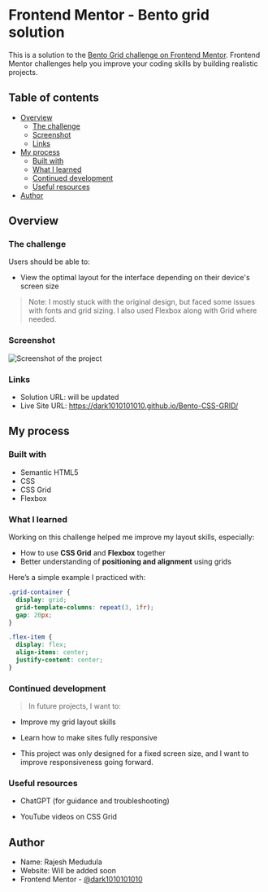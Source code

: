 # Frontend Mentor - Bento grid solution

This is a solution to the [Bento Grid challenge on Frontend Mentor](https://www.frontendmentor.io/challenges/bento-grid-RMydElrlOj). Frontend Mentor challenges help you improve your coding skills by building realistic projects.

## Table of contents

- [Overview](#overview)
  - [The challenge](#the-challenge)
  - [Screenshot](#screenshot)
  - [Links](#links)
- [My process](#my-process)
  - [Built with](#built-with)
  - [What I learned](#what-i-learned)
  - [Continued development](#continued-development)
  - [Useful resources](#useful-resources)
- [Author](#author)

## Overview

### The challenge

Users should be able to:

- View the optimal layout for the interface depending on their device's screen size

> Note: I mostly stuck with the original design, but faced some issues with fonts and grid sizing. I also used Flexbox along with Grid where needed.

### Screenshot

![Screenshot of the project](./screenshot.png)


### Links

- Solution URL: will be updated
- Live Site URL: https://dark1010101010.github.io/Bento-CSS-GRID/

## My process

### Built with

- Semantic HTML5
- CSS
- CSS Grid
- Flexbox

### What I learned

Working on this challenge helped me improve my layout skills, especially:

- How to use **CSS Grid** and **Flexbox** together
- Better understanding of **positioning and alignment** using grids

Here’s a simple example I practiced with:

```css
.grid-container {
  display: grid;
  grid-template-columns: repeat(3, 1fr);
  gap: 20px;
}

.flex-item {
  display: flex;
  align-items: center;
  justify-content: center;
}
```

### Continued development

> In future projects, I want to:

- Improve my grid layout skills
- Learn how to make sites fully responsive

- This project was only designed for a fixed screen size, and I want to improve responsiveness going forward.

### Useful resources

- ChatGPT (for guidance and troubleshooting)

- YouTube videos on CSS Grid

## Author

- Name: Rajesh Medudula
- Website: Will be added soon
- Frontend Mentor - [@dark1010101010](https://www.frontendmentor.io/profile/dark1010101010)

